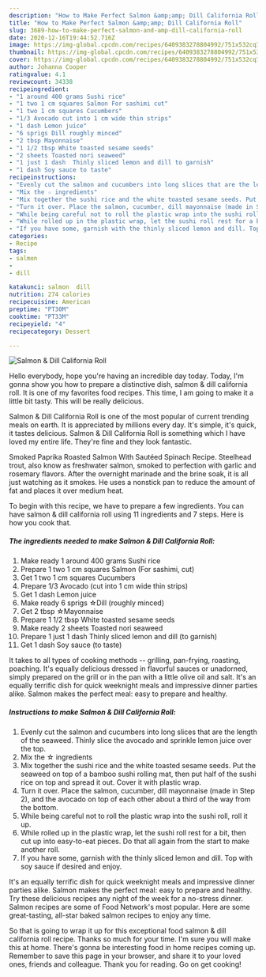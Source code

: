 ```yaml
---
description: "How to Make Perfect Salmon &amp;amp; Dill California Roll"
title: "How to Make Perfect Salmon &amp;amp; Dill California Roll"
slug: 3689-how-to-make-perfect-salmon-and-amp-dill-california-roll
date: 2020-12-16T19:44:52.716Z
image: https://img-global.cpcdn.com/recipes/6409383278804992/751x532cq70/salmon-dill-california-roll-recipe-main-photo.jpg
thumbnail: https://img-global.cpcdn.com/recipes/6409383278804992/751x532cq70/salmon-dill-california-roll-recipe-main-photo.jpg
cover: https://img-global.cpcdn.com/recipes/6409383278804992/751x532cq70/salmon-dill-california-roll-recipe-main-photo.jpg
author: Johanna Cooper
ratingvalue: 4.1
reviewcount: 34338
recipeingredient:
- "1 around 400 grams Sushi rice"
- "1 two 1 cm squares Salmon For sashimi cut"
- "1 two 1 cm squares Cucumbers"
- "1/3 Avocado cut into 1 cm wide thin strips"
- "1 dash Lemon juice"
- "6 sprigs Dill roughly minced"
- "2 tbsp Mayonnaise"
- "1 1/2 tbsp White toasted sesame seeds"
- "2 sheets Toasted nori seaweed"
- "1 just 1 dash  Thinly sliced lemon and dill to garnish"
- "1 dash Soy sauce to taste"
recipeinstructions:
- "Evenly cut the salmon and cucumbers into long slices that are the length of the seaweed. Thinly slice the avocado and sprinkle lemon juice over the top."
- "Mix the ☆ ingredients"
- "Mix together the sushi rice and the white toasted sesame seeds. Put the seaweed on top of a bamboo sushi rolling mat, then put half of the sushi rice on top and spread it out. Cover it with plastic wrap."
- "Turn it over. Place the salmon, cucumber, dill mayonnaise (made in Step 2), and the avocado on top of each other about a third of the way from the bottom."
- "While being careful not to roll the plastic wrap into the sushi roll, roll it up."
- "While rolled up in the plastic wrap, let the sushi roll rest for a bit, then cut up into easy-to-eat pieces. Do that all again from the start to make another roll."
- "If you have some, garnish with the thinly sliced lemon and dill. Top with soy sauce if desired and enjoy."
categories:
- Recipe
tags:
- salmon
- 
- dill

katakunci: salmon  dill 
nutrition: 274 calories
recipecuisine: American
preptime: "PT30M"
cooktime: "PT33M"
recipeyield: "4"
recipecategory: Dessert

---
```



![Salmon &amp; Dill California Roll](https://img-global.cpcdn.com/recipes/6409383278804992/751x532cq70/salmon-dill-california-roll-recipe-main-photo.jpg)

Hello everybody, hope you're having an incredible day today. Today, I'm gonna show you how to prepare a distinctive dish, salmon &amp; dill california roll. It is one of my favorites food recipes. This time, I am going to make it a little bit tasty. This will be really delicious.

Salmon &amp; Dill California Roll is one of the most popular of current trending meals on earth. It is appreciated by millions every day. It's simple, it's quick, it tastes delicious. Salmon &amp; Dill California Roll is something which I have loved my entire life. They're fine and they look fantastic.

Smoked Paprika Roasted Salmon With Sautéed Spinach Recipe. Steelhead trout, also know as freshwater salmon, smoked to perfection with garlic and rosemary flavors. After the overnight marinade and the brine soak, it is all just watching as it smokes. He uses a nonstick pan to reduce the amount of fat and places it over medium heat.


To begin with this recipe, we have to prepare a few ingredients. You can have salmon &amp; dill california roll using 11 ingredients and 7 steps. Here is how you cook that.

<!--inarticleads1-->

##### The ingredients needed to make Salmon &amp; Dill California Roll:

1. Make ready 1 around 400 grams Sushi rice
1. Prepare 1 two 1 cm squares Salmon (For sashimi, cut)
1. Get 1 two 1 cm squares Cucumbers
1. Prepare 1/3 Avocado (cut into 1 cm wide thin strips)
1. Get 1 dash Lemon juice
1. Make ready 6 sprigs ☆Dill (roughly minced)
1. Get 2 tbsp ☆Mayonnaise
1. Prepare 1 1/2 tbsp White toasted sesame seeds
1. Make ready 2 sheets Toasted nori seaweed
1. Prepare 1 just 1 dash  Thinly sliced lemon and dill (to garnish)
1. Get 1 dash Soy sauce (to taste)


It takes to all types of cooking methods -- grilling, pan-frying, roasting, poaching. It&#39;s equally delicious dressed in flavorful sauces or unadorned, simply prepared on the grill or in the pan with a little olive oil and salt. It&#39;s an equally terrific dish for quick weeknight meals and impressive dinner parties alike. Salmon makes the perfect meal: easy to prepare and healthy. 

<!--inarticleads2-->

##### Instructions to make Salmon &amp; Dill California Roll:

1. Evenly cut the salmon and cucumbers into long slices that are the length of the seaweed. Thinly slice the avocado and sprinkle lemon juice over the top.
1. Mix the ☆ ingredients
1. Mix together the sushi rice and the white toasted sesame seeds. Put the seaweed on top of a bamboo sushi rolling mat, then put half of the sushi rice on top and spread it out. Cover it with plastic wrap.
1. Turn it over. Place the salmon, cucumber, dill mayonnaise (made in Step 2), and the avocado on top of each other about a third of the way from the bottom.
1. While being careful not to roll the plastic wrap into the sushi roll, roll it up.
1. While rolled up in the plastic wrap, let the sushi roll rest for a bit, then cut up into easy-to-eat pieces. Do that all again from the start to make another roll.
1. If you have some, garnish with the thinly sliced lemon and dill. Top with soy sauce if desired and enjoy.


It&#39;s an equally terrific dish for quick weeknight meals and impressive dinner parties alike. Salmon makes the perfect meal: easy to prepare and healthy. Try these delicious recipes any night of the week for a no-stress dinner. Salmon recipes are some of Food Network&#39;s most popular. Here are some great-tasting, all-star baked salmon recipes to enjoy any time. 

So that is going to wrap it up for this exceptional food salmon &amp; dill california roll recipe. Thanks so much for your time. I'm sure you will make this at home. There's gonna be interesting food in home recipes coming up. Remember to save this page in your browser, and share it to your loved ones, friends and colleague. Thank you for reading. Go on get cooking!
